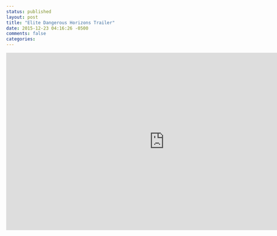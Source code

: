 ```yaml
---
status: published
layout: post
title: "Elite Dangerous Horizons Trailer"
date: 2015-12-23 04:16:26 -0500
comments: false
categories:
---
```


<iframe  width="853" height="480" src="https://www.youtube.com/embed/VKWIJ-H-WxI?rel=0&amp;controls=1&amp;showinfo=0" frameborder="0" allowfullscreen></iframe>